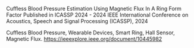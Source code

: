 

Cuffless Blood Pressure Estimation Using Magnetic Flux In A Ring Form Factor
Published in ICASSP 2024 - 2024 IEEE International Conference on Acoustics, Speech and Signal Processing (ICASSP), 2024

Cuffless Blood Pressure, Wearable Devices, Smart Ring, Hall Sensor, Magnetic Flux.
https://ieeexplore.ieee.org/document/10445982
